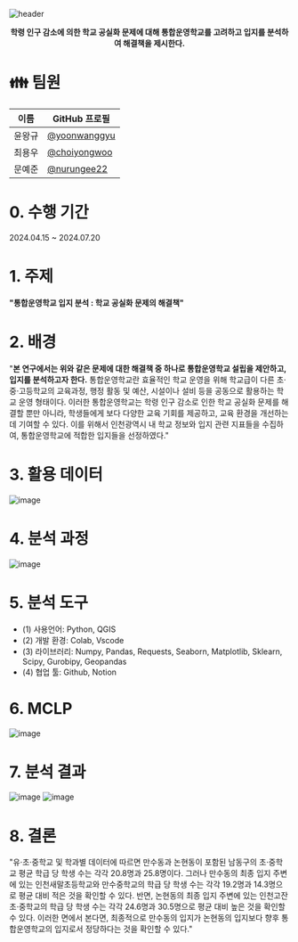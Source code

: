 
![header](https://capsule-render.vercel.app/api?type=Waving&color=auto&height=300&fontAlignY=50&fontAlign=50&section=header&text=제6회%20교육%20공공데이터%20활용%20공모전&fontSize=50)
<div align=center>

   **학령 인구 감소에 의한 학교 공실화 문제에 대해 통합운영학교를 고려하고 입지를 분석하여 해결책을 제시한다.**
</div>
   
# 👪 팀원
| 이름          | GitHub 프로필                                             |
| ------------- | --------------------------------------------------------- |
| 윤왕규        | [@yoonwanggyu](https://github.com/yoonwanggyu)              |
| 최용우        | [@choiyongwoo](https://github.com/choiyongwoo)        |
| 문예준        | [@nurungee22](https://github.com/nurungee22)                |

# 0. 수행 기간
2024.04.15 ~ 2024.07.20

# 1. 주제
**"통합운영학교 입지 분석 : 학교 공실화 문제의 해결책"**
   
# 2. 배경
"**본 연구에서는 위와 같은 문제에 대한 해결책 중 하나로 통합운영학교 설립을 제안하고, 입지를 분석하고자 한다.** 통합운영학교란 효율적인 학교 운영을 위해 학교급이 다른 초·중·고등학교의 교육과정, 행정 활동 및 예산,
      시설이나 설비 등을 공동으로 활용하는 학교 운영 형태이다. 이러한 통합운영학교는 학령 인구 감소로 인한 학교 공실화 문제를 해결할 뿐만 아니라, 학생들에게 보다 다양한 교육 기회를 제공하고,
      교육 환경을 개선하는 데 기여할 수 있다. 이를 위해서 인천광역시 내 학교 정보와 입지 관련 지표들을 수집하여, 통합운영학교에 적합한 입지들을 선정하였다."
     
# 3. 활용 데이터
![image](https://github.com/2millionwon/Education_Data_Competition/assets/161268939/ab338b9f-f86c-4b90-91e9-c938b2a07ca3)
  
# 4. 분석 과정
![image](https://github.com/2millionwon/Education_Data_Competition/assets/161268939/aae52927-6e21-4a32-a0db-7593f4c7c2e3)
  
# 5. 분석 도구
- (1)	사용언어: Python, QGIS
- (2)	개발 환경: Colab, Vscode
- (3)	라이브러리: Numpy, Pandas, Requests, Seaborn, Matplotlib, Sklearn, Scipy, Gurobipy, Geopandas 
- (4)	협업 툴: Github, Notion 

# 6. MCLP
![image](https://github.com/2millionwon/Education_Data_Competition/assets/161268939/215c6801-0b69-4f4d-a473-8348138deb93)
  
# 7. 분석 결과
![image](https://github.com/2millionwon/Education_Data_Competition/assets/161268939/dbdff6cd-192d-4ff1-8f70-41e9de55e080)
![image](https://github.com/2millionwon/Education_Data_Competition/assets/161268939/74ea340d-2683-4c1e-afc0-cb98bc25bfc7)
  
# 8. 결론
"유·초·중학교 및 학과별 데이터에 따르면 만수동과 논현동이 포함된 남동구의 초·중학교 평균 학급 당 학생 수는 각각 20.8명과 25.8명이다. 그러나 만수동의 최종 입지 주변에 있는 인천새말초등학교와 만수중학교의
      학급 당 학생 수는 각각 19.2명과 14.3명으로 평균 대비 적은 것을 확인할 수 있다. 반면, 논현동의 최종 입지 주변에 있는 인천고잔초·중학교의 학급 당 학생 수는 각각 24.6명과 30.5명으로 평균 대비 높은 것을
      확인할 수 있다. 이러한 면에서 본다면, 최종적으로 만수동의 입지가 논현동의 입지보다 향후 통합운영학교의 입지로서 정당하다는 것을 확인할 수 있다."




